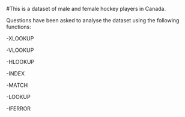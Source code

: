 #This is a dataset of male and female hockey players in Canada. 


Questions have been asked to analyse the dataset using the following functions:	

-XLOOKUP

-VLOOKUP	

-HLOOKUP

-INDEX

-MATCH

-LOOKUP

-IFERROR							
